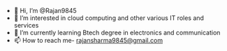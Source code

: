 - 👋 Hi, I’m @Rajan9845
- 👀 I’m interested in cloud computing and other various IT roles and services
- 🌱 I’m currently learning Btech degree in electronics and communication 
- 📫 How to reach me- rajansharma9845@gmail.com

<!---
Rajan9845/Rajan9845 is a ✨ special ✨ repository because its `README.md` (this file) appears on your GitHub profile.
You can click the Preview link to take a look at your changes.
--->
